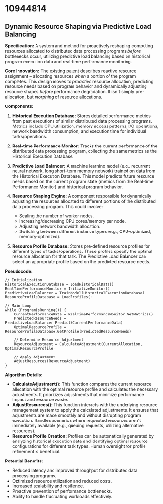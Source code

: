 # 10944814

## Dynamic Resource Shaping via Predictive Load Balancing

**Specification:** A system and method for proactively reshaping computing resources allocated to distributed data processing programs *before* bottlenecks occur, utilizing predictive load balancing based on historical program execution data and real-time performance monitoring.

**Core Innovation:** The existing patent describes reactive resource assignment – allocating resources *when* a portion of the program completes. This design moves to *proactive* resource allocation, predicting resource needs based on program behavior and dynamically adjusting resource shapes *before* performance degradation. It isn't simply pre-allocation, but *morphing* of resource allocations.

**Components:**

1.  **Historical Execution Database:** Stores detailed performance metrics from past executions of similar distributed data processing programs. Metrics include CPU utilization, memory access patterns, I/O operations, network bandwidth consumption, and execution time for individual tasks/operations.

2.  **Real-time Performance Monitor:** Tracks the current performance of the distributed data processing program, collecting the same metrics as the Historical Execution Database.

3.  **Predictive Load Balancer:** A machine learning model (e.g., recurrent neural network, long short-term memory network) trained on data from the Historical Execution Database. This model predicts future resource needs based on the current program state (metrics from the Real-time Performance Monitor) and historical program behavior.

4.  **Resource Shaping Engine:** A component responsible for dynamically adjusting the resources allocated to different portions of the distributed data processing program. This could involve:
    *   Scaling the number of worker nodes.
    *   Increasing/decreasing CPU cores/memory per node.
    *   Adjusting network bandwidth allocation.
    *   Switching between different instance types (e.g., CPU-optimized, memory-optimized).

5.  **Resource Profile Database:** Stores pre-defined resource profiles for different types of tasks/operations. These profiles specify the optimal resource allocation for that task. The Predictive Load Balancer can select an appropriate profile based on the predicted resource needs.

**Pseudocode:**

```
// Initialization
HistoricalExecutionDatabase = LoadHistoricalData()
RealTimePerformanceMonitor = InitializeMonitor()
PredictiveLoadBalancer = TrainModel(HistoricalExecutionDatabase)
ResourceProfileDatabase = LoadProfiles()

// Main Loop
while (ProgramIsRunning()) {
    CurrentPerformanceData = RealTimePerformanceMonitor.GetMetrics()
    PredictedResourceNeeds = PredictiveLoadBalancer.Predict(CurrentPerformanceData)
    OptimalResourceProfile = ResourceProfileDatabase.GetProfile(PredictedResourceNeeds)

    // Determine Resource Adjustment
    ResourceAdjustment = CalculateAdjustment(CurrentAllocation, OptimalResourceProfile)

    // Apply Adjustment
    AdjustResources(ResourceAdjustment)
}
```

**Algorithm Details:**

*   **CalculateAdjustment():** This function compares the current resource allocation with the optimal resource profile and calculates the necessary adjustments. It prioritizes adjustments that minimize performance impact and resource waste.
*   **AdjustResources():** This function interacts with the underlying resource management system to apply the calculated adjustments. It ensures that adjustments are made smoothly and without disrupting program execution.  Handles scenarios where requested resources aren't immediately available (e.g., queuing requests, utilizing alternative resources).
*   **Resource Profile Creation:** Profiles can be automatically generated by analyzing historical execution data and identifying optimal resource configurations for different task types. Human oversight for profile refinement is beneficial.

**Potential Benefits:**

*   Reduced latency and improved throughput for distributed data processing programs.
*   Optimized resource utilization and reduced costs.
*   Increased scalability and resilience.
*   Proactive prevention of performance bottlenecks.
*   Ability to handle fluctuating workloads effectively.